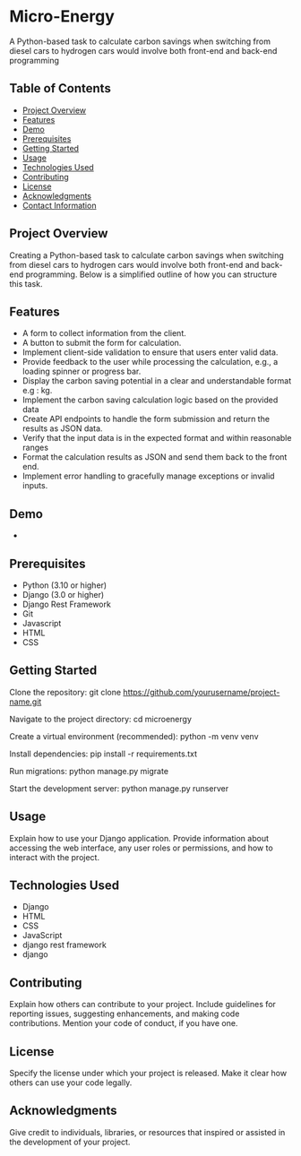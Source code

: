 # Micro-Energy
A Python-based task to calculate carbon savings when switching from diesel cars to hydrogen cars would involve both front-end and back-end programming

## Table of Contents

- [Project Overview](#project-overview)
- [Features](#features)
- [Demo](#demo)
- [Prerequisites](#prerequisites)
- [Getting Started](#getting-started)
- [Usage](#usage)
- [Technologies Used](#technologies-used)
- [Contributing](#contributing)
- [License](#license)
- [Acknowledgments](#acknowledgments)
- [Contact Information](#contact-information)

## Project Overview
Creating a Python-based task to calculate carbon savings when switching from diesel cars to hydrogen
cars would involve both front-end and back-end programming. Below is a simplified outline of how you
can structure this task.

## Features
-  A form to collect information from the client.
-  A button to submit the form for calculation.
-  Implement client-side validation to ensure that users enter valid data.
-  Provide feedback to the user while processing the calculation, e.g., a loading spinner or progress bar.
-  Display the carbon saving potential in a clear and understandable format e.g : kg.
-  Implement the carbon saving calculation logic based on the provided data
-  Create API endpoints to handle the form submission and return the results as JSON data.
-  Verify that the input data is in the expected format and within reasonable ranges
-  Format the calculation results as JSON and send them back to the front end.
-  Implement error handling to gracefully manage exceptions or invalid inputs.

## Demo
-

## Prerequisites
- Python (3.10 or higher)
- Django (3.0 or higher)
- Django Rest Framework
- Git
- Javascript
- HTML
- CSS

## Getting Started

Clone the repository:
git clone https://github.com/yourusername/project-name.git


 Navigate to the project directory:
cd microenergy

Create a virtual environment (recommended):
python -m venv venv

Install dependencies:
pip install -r requirements.txt

Run migrations:
 python manage.py migrate

 Start the development server:
python manage.py runserver



## Usage
Explain how to use your Django application. Provide information about accessing the web interface, any user roles or permissions, and how to interact with the project.

## Technologies Used
- Django
-  HTML
- CSS
- JavaScript
- django rest framework
- django

## Contributing
Explain how others can contribute to your project. Include guidelines for reporting issues, suggesting enhancements, and making code contributions. Mention your code of conduct, if you have one.

## License
Specify the license under which your project is released. Make it clear how others can use your code legally.

## Acknowledgments
Give credit to individuals, libraries, or resources that inspired or assisted in the development of your project.
